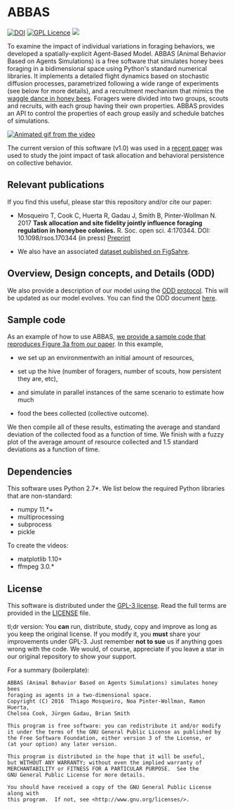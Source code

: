 ABBAS
===

[![DOI](https://zenodo.org/badge/doi/10.5281/zenodo.843517.svg)](http://dx.doi.org/10.5281/zenodo.843517)
[![GPL Licence](https://badges.frapsoft.com/os/gpl/gpl.svg?v=103)](https://opensource.org/licenses/GPL-3.0/)
<img src="https://img.shields.io/badge/Python-_2.7-brightgreen.svg">

To examine the impact of individual variations in foraging behaviors, we
developed a spatially-explicit Agent-Based Model. ABBAS (Animal Behavior Based
on Agents Simulations) is a free software that simulates honey bees foraging in
a bidimensional space using Python's standard numerical libraries. It implements
a detailed flight dynamics based on stochastic diffusion processes, parametrized
following a wide range of experiments (see below for more details), and a
recruitment mechanism that mimics the [waggle dance in honey
bees](https://en.wikipedia.org/wiki/Waggle_dance). Foragers were divided into
two groups, scouts and recruits, with each group having their own properties.
ABBAS provides an API to control the properties of each group easily and
schedule batches of simulations.


[![Animated gif from the video](https://raw.githubusercontent.com/VandroiyLabs/ABBAS/master/documentation/ODD/video.gif)](https://www.youtube.com/watch?v=_hZGlT_luLI)

The current version of this software (v1.0) was used in a [recent
paper](https://github.com/VandroiyLabs/ABBAS#relevant-papers) was used to study
the joint impact of task allocation and behavioral persistence on collective
behavior.


Relevant publications
---

If you find this useful, please star this repository and/or cite our paper:

* Mosqueiro T, Cook C, Huerta R, Gadau J, Smith B, Pinter-Wollman N. 2017
**Task allocation and site fidelity jointly influence foraging regulation in honeybee colonies.** R. Soc. open sci. 4:170344. DOI: 10.1098/rsos.170344 (in press)
[Preprint](https://www.researchgate.net/publication/315096594_Task_allocation_and_site_fidelity_jointly_influence_foraging_regulation_in_honey_bee_colonies)

* We also have an associated [dataset published on FigSahre](https://figshare.com/articles/Task_allocation_and_site_fidelity_jointly_influence_foraging_regulation_in_honey_bee_colonies/3619779).


Overview, Design concepts, and Details (ODD)
---

We also provide a description of our model using the [ODD
protocol](http://bio.uib.no/te/papers/Grimm_2010_The_ODD_protocol_.pdf). This
will be updated as our model evolves. You can find the ODD document [here](https://github.com/VandroiyLabs/ABBAS/tree/master/documentation/ODD).


Sample code
---

As an example of how to use ABBAS, [we provide a sample code that
reproduces Figure 3a from our
paper](https://github.com/VandroiyLabs/ABBAS/tree/master/documentation/Submitted%20Paper).
In this example,

* we set up an environmentwith an initial amount of resources,

* set up the hive (number of foragers, number of scouts, how persistent they are, etc),

* and simulate in parallel instances of the same scenario to estimate how much
* food the bees collected (collective outcome).

We then compile all of these results, estimating the average and standard
deviation of the collected food as a function of time. We finish with a fuzzy
plot of the average amount of resource collected and 1.5 standard deviations as
a function of time.


Dependencies
---

This software uses Python 2.7*. We list below the required Python libraries that
are non-standard:

* numpy 11.*+
* multiprocessing
* subprocess
* pickle


To create the videos:

* matplotlib 1.10+
* ffmpeg 3.0.*


License
---

This software is distributed under the [GPL-3
license](https://choosealicense.com/licenses/gpl-3.0/). Read the full terms are
provided in the
[LICENSE](https://github.com/VandroiyLabs/ABBAS/blob/master/LICENSE) file.

tl;dr version: You **can** run, distribute, study, copy and improve as long as
you keep the original license. If you modify it, you **must** share your
improvements under GPL-3. Just remember **not to sue** us if anything goes wrong
with the code. We would, of course, appreciate if you leave a star in our
original repository to show your support.


For a summary (boilerplate):

```
ABBAS (Animal Behavior Based on Agents Simulations) simulates honey bees
foraging as agents in a two-dimensional space.
Copyright (C) 2016  Thiago Mosqueiro, Noa Pinter-Wollman, Ramon Huerta,
Chelsea Cook, Jürgen Gadau, Brian Smith

This program is free software: you can redistribute it and/or modify
it under the terms of the GNU General Public License as published by
the Free Software Foundation, either version 3 of the License, or
(at your option) any later version.

This program is distributed in the hope that it will be useful,
but WITHOUT ANY WARRANTY; without even the implied warranty of
MERCHANTABILITY or FITNESS FOR A PARTICULAR PURPOSE.  See the
GNU General Public License for more details.

You should have received a copy of the GNU General Public License along with
this program.  If not, see <http://www.gnu.org/licenses/>.
```
